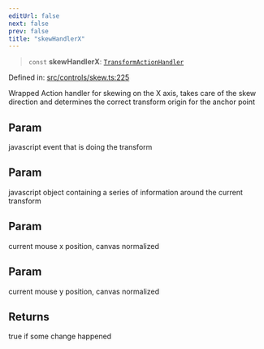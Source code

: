 ```yaml
---
editUrl: false
next: false
prev: false
title: "skewHandlerX"
---
```


> `const` **skewHandlerX**: [`TransformActionHandler`](/api/type-aliases/transformactionhandler/)

Defined in: [src/controls/skew.ts:225](https://github.com/fabricjs/fabric.js/blob/b4f67b1cfd353d0e2763b168e07bce6b67895452/src/controls/skew.ts#L225)

Wrapped Action handler for skewing on the X axis, takes care of the
skew direction and determines the correct transform origin for the anchor point

## Param

javascript event that is doing the transform

## Param

javascript object containing a series of information around the current transform

## Param

current mouse x position, canvas normalized

## Param

current mouse y position, canvas normalized

## Returns

true if some change happened

